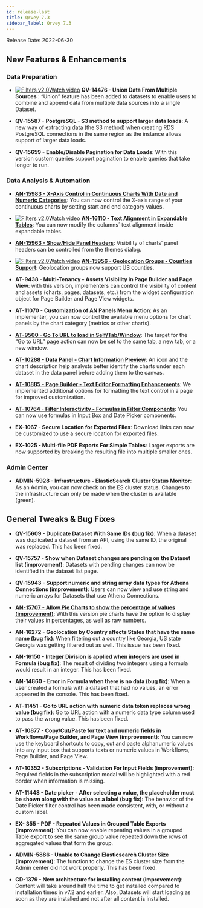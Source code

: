```yaml
---
id: release-last
title: Qrvey 7.3
sidebar_label: Qrvey 7.3
---
```

<div style={{textAlign: "justify"}}>

Release Date: 2022-06-30
 
## New Features & Enhancements
 
### Data Preparation
* <a href="/docs/video-training/release/version-7.3#union-data-from-multiple-sources" target="_blank" className="tooltip"><img alt="Filters v2.0" src="https://s3.amazonaws.com/cdn.qrvey.com/documentation_assets/release-notes/video_icon.png#thumbnail-20" className="video-icon-png" /><span className="tooltiptext">Watch video</span></a> <strong>QV-14476 - Union Data From Multiple Sources</strong> : “Union” feature has been added to datasets to enable users to combine and append data from multiple data sources into a single Dataset.

* **QV-15587 - PostgreSQL - S3 method to support larger data loads**: A new way of extracting data (the S3 method) when creating RDS PostgreSQL connections in the same region as the instance allows support of larger data loads.

* **QV-15659 - Enable/Disable Pagination for Data Loads**: With this version custom queries support pagination to enable queries that take longer to run.


### Data Analysis & Automation

* **[AN-15983 - X-Axis Control in Continuous Charts With Date and Numeric Categories](../ui-docs/chart-builder/disc-cont.md#continuous-dates)**: You can now control the X-axis range of your continuous charts by setting start and end category values. 

* <a href="/docs/video-training/release/version-7.3#expandable-table-alignment" target="_blank" className="tooltip"><img alt="Filters v2.0" src="https://s3.amazonaws.com/cdn.qrvey.com/documentation_assets/release-notes/video_icon.png#thumbnail-20" className="video-icon-png" /><span className="tooltiptext">Watch video</span></a> 
**[AN-16110 - Text Alignment in Expandable Tables](../ui-docs/dataviews/chart-types/expandable.md#styles)**: You can now modify the columns´ text alignment inside expandable tables.

* **[AN-15963 - Show/Hide Panel Headers](../ui-docs/chart-builder/setting-chart-styles.md#managing-themes)**: Visibility of charts’ panel headers can be controlled from the themes dialog.

* <a href="/docs/video-training/release/version-7.3#counties-support-in-geolocation-groups" target="_blank" className="tooltip"><img alt="Filters v2.0" src="https://s3.amazonaws.com/cdn.qrvey.com/documentation_assets/release-notes/video_icon.png#thumbnail-20" className="video-icon-png" /><span className="tooltiptext">Watch video</span></a>
**[AN-15956 - Geolocation Groups - Counties Support](../ui-docs/datasets/datasets.md#setting-up-geolocation-groups)**: Geolocation groups now support US counties. 

* **AT-9438 - Multi-Tenancy - Assets Visibility in Page Builder and Page View**: with this version, implementers can control the visibility of content and assets (charts, pages, datasets, etc.) from the widget configuration object for Page Builder and Page View widgets.


* **AT-11070 - Customization of AN Panels Menu Action**: As an implementer, you can now control the available menu options for chart panels by the chart category (metrics or other charts).

* **[AT-9500 - Go To URL to load in Self/Tab/Window](../ui-docs/builders/page_actions.md#go-to-url)**: The target for the “Go to URL” page action can now be set to the same tab, a new tab, or a new window.

* **[AT-10288 - Data Panel - Chart Information Preview](../ui-docs/builders/pages.md#canvas-layout)**: An icon and the chart description help analysts better identify the charts under each dataset in the data panel before adding them to the canvas.

* **[AT-10885 - Page Builder - Text Editor Formatting Enhancements](../ui-docs/builders/pages.md#object-configuration)**: We implemented additional options for formatting the text control in a page for improved customization.

* **[AT-10764 - Filter Interactivity - Formulas in Filter Components](../ui-docs/filtering-data/working-with-filters.md#free-standing-filter-controls)**: You can now use formulas in Input Box and Date Picker components.

* **EX-1067 - Secure Location for Exported Files**: Download links can now be customized to use a secure location for exported files.

* **EX-1025 - Multi-file PDF Exports For Simple Tables**: Larger exports are now supported by breaking the resulting file into multiple smaller ones. 

### Admin Center

* **ADMIN-5928 - Infrastructure - ElasticSearch Cluster Status Monitor**: As an Admin, you can now check on the ES cluster status. Changes to the infrastructure can only be made when the cluster is available (green).


## General Tweaks & Bug Fixes

* **QV-15609 - Duplicate Dataset With Same IDs (bug fix)**: When a dataset was duplicated a dataset from an API, using the same ID, the original was replaced. This has been fixed.

* **QV-15757 - Show when Dataset changes are pending on the Dataset list (improvement)**: Datasets with pending changes can now be identified in the dataset list page.

* **QV-15943 - Support numeric and string array data types for Athena Connections (improvement)**: Users can now view and use string and numeric arrays for Datasets that use Athena Connections.

* **[AN-15707 - Allow Pie Charts to show the percentage of values (improvement)](../ui-docs/dataviews/chart-types/pie.md#styles)**: With this version pie charts have the option to display their values in percentages, as well as raw numbers.

* **AN-16272 - Geolocation by Country affects States that have the same name (bug fix)**: When filtering out a country like Georgia, US state Georgia was getting filtered out as well. This issue has been fixed.

* **AN-16150 - Integer Division is applied when integers are used in Formula (bug fix)**: The result of dividing two integers using a formula would result in an integer. This has been fixed.

* **AN-14860 - Error in Formula when there is no data (bug fix)**: When a user created a formula with a dataset that had no values, an error appeared in the console. This has been fixed.

* **AT-11451 - Go to URL action with numeric data token replaces wrong value (bug fix)**: Go to URL action with a numeric data type column used to pass the wrong value. This has been fixed.

* **AT-10877 - Copy/Cut/Paste for text and numeric fields in Workflows/Page Builder, and Page View (improvement)**: You can now use the keyboard shortcuts to copy, cut and paste alphanumeric values into any input box that supports texts or numeric values in Workflows, Page Builder, and Page View.

* **AT-10352 - Subscriptions - Validation For Input Fields (improvement)**: Required fields in the subscription modal will be highlighted with a red border when information is missing.

* **AT-11448 - Date picker - After selecting a value, the placeholder must be shown along with the value as a label (bug fix)**: The behavior of the Date Picker filter control has been made consistent, with, or without a custom label.

* **EX- 355 - PDF - Repeated Values in Grouped Table Exports (improvement)**: You can now enable repeating values in a grouped Table export to see the same group value repeated down the rows of aggregated values that form the group.

* **ADMIN-5886 - Unable to Change Elasticsearch Cluster Size (improvement)**: The function to change the ES cluster size from the Admin center did not work properly. This has been fixed.

* **CD-1379 - New architecture for installing content (improvement)**: Content will take around half the time to get installed compared to installation times in v7.2 and earlier. Also, Datasets will start loading as soon as they are installed and not after all content is installed.


</div>